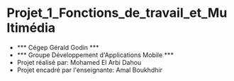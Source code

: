 # Projet_1_Fonctions_de_travail_et_Multimédia
- *** Cégep Gérald Godin *** 
- *** Groupe Développement d'Applications Mobile *** 
- Projet réalisé par: Mohamed El Arbi Dahou
- Projet encadré par l'enseignante: Amal Boukhdhir


